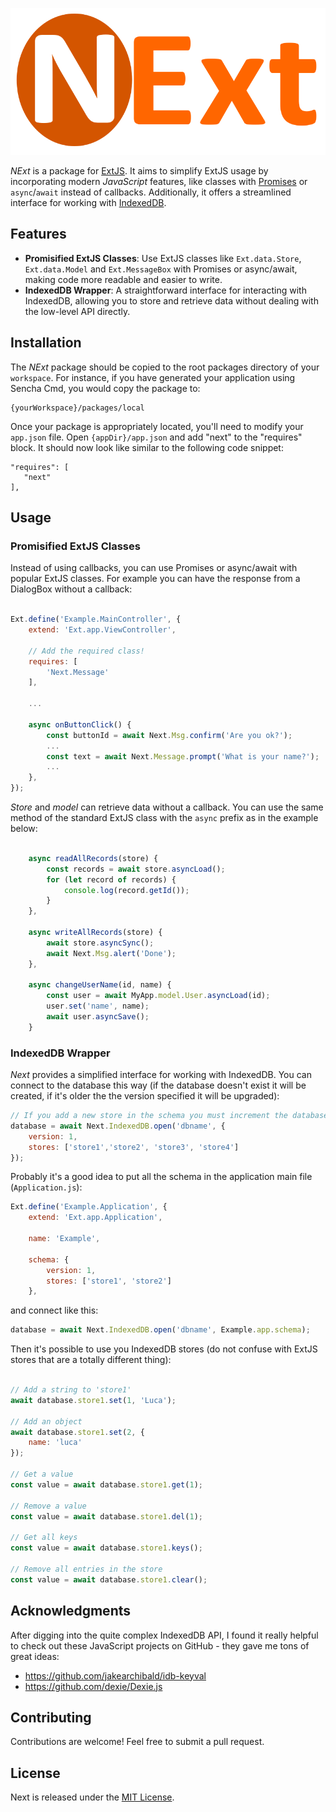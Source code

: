 ![NExt logo](resources/logo-next.png)

*NExt* is a package for [ExtJS](https://www.sencha.com/products/extjs/). It aims to simplify ExtJS usage by incorporating modern *JavaScript* features, like classes with [Promises](https://developer.mozilla.org/en-US/docs/Web/JavaScript/Guide/Using_promises) or `async`/`await` instead of callbacks. Additionally, it offers a streamlined interface for working with [IndexedDB](https://developer.mozilla.org/en-US/docs/Web/API/IndexedDB_API/Using_IndexedDB).

## Features

- **Promisified ExtJS Classes**: Use ExtJS classes like `Ext.data.Store`, `Ext.data.Model` and `Ext.MessageBox` with Promises or async/await, making code more readable and easier to write.
- **IndexedDB Wrapper**: A straightforward interface for interacting with IndexedDB, allowing you to store and retrieve data without dealing with the low-level API directly.

## Installation

The *NExt* package should be copied to the root packages directory of your `workspace`. For instance, if you have generated your application using Sencha Cmd, you would copy the package to:

```
{yourWorkspace}/packages/local
```

Once your package is appropriately located, you'll need to modify your `app.json` file. Open `{appDir}/app.json` and add "next" to the "requires" block. It should now look like similar to the following code snippet:

```
"requires": [
   "next"
],
```

## Usage

### Promisified ExtJS Classes

Instead of using callbacks, you can use Promises or async/await with popular ExtJS classes. For example you can have the response from a DialogBox without a callback:

```javascript

Ext.define('Example.MainController', {
    extend: 'Ext.app.ViewController',

    // Add the required class! 
    requires: [
        'Next.Message'
    ],

    ...

    async onButtonClick() {
        const buttonId = await Next.Msg.confirm('Are you ok?');
        ...
        const text = await Next.Message.prompt('What is your name?');
        ...
    },
});

```

*Store* and *model* can retrieve data without a callback. You can use the same method of the standard ExtJS class with the `async` prefix as in the example below:

```javascript

    async readAllRecords(store) {
        const records = await store.asyncLoad();
        for (let record of records) {
            console.log(record.getId());
        }
    },

    async writeAllRecords(store) {
        await store.asyncSync();
        await Next.Msg.alert('Done');
    },

    async changeUserName(id, name) {
        const user = await MyApp.model.User.asyncLoad(id);
        user.set('name', name);
        await user.asyncSave();
    }

```


### IndexedDB Wrapper

*Next* provides a simplified interface for working with IndexedDB. You can connect to the database this way (if the database doesn't exist it will be created, if it's older the the version specified it will be upgraded):

```javascript
// If you add a new store in the schema you must increment the database version!
database = await Next.IndexedDB.open('dbname', {
    version: 1,
    stores: ['store1','store2', 'store3', 'store4']
});

```

Probably it's a good idea to put all the schema in the application main file (`Application.js`):

```javascript
Ext.define('Example.Application', {
    extend: 'Ext.app.Application',

    name: 'Example',

    schema: {
        version: 1,
        stores: ['store1', 'store2']
    },
```

and connect like this:

```javascript
database = await Next.IndexedDB.open('dbname', Example.app.schema);
```

Then it's possible to use you IndexedDB stores (do not confuse with ExtJS stores that are a totally different thing):

```javascript

// Add a string to 'store1'
await database.store1.set(1, 'Luca');

// Add an object
await database.store1.set(2, {
    name: 'luca'
});

// Get a value
const value = await database.store1.get(1);

// Remove a value
const value = await database.store1.del(1);

// Get all keys
const value = await database.store1.keys();

// Remove all entries in the store
const value = await database.store1.clear();

```

## Acknowledgments

After digging into the quite complex IndexedDB API, I found it really helpful to check out these JavaScript projects on GitHub - they gave me tons of great ideas:

* https://github.com/jakearchibald/idb-keyval
* https://github.com/dexie/Dexie.js
 
## Contributing

Contributions are welcome! Feel free to submit a pull request.

## License

Next is released under the [MIT License](https://opensource.org/licenses/MIT).